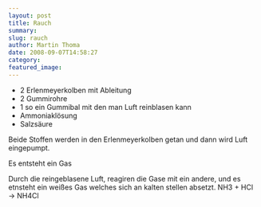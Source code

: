 ```yaml
---
layout: post
title: Rauch
summary: 
slug: rauch
author: Martin Thoma
date: 2008-09-07T14:58:27
category: 
featured_image: 
---
```

<ul>
    <li>2 Erlenmeyerkolben mit Ableitung</li>
    <li>2 Gummirohre</li>
    <li>1 so ein Gummibal mit den man Luft reinblasen kann</li>
    <li>Ammoniaklösung</li>
    <li>Salzsäure</li></li>
</ul>



<p>Beide Stoffen werden in den Erlenmeyerkolben getan und dann wird Luft eingepumpt.</p>
<p>Es entsteht ein Gas</p>
<p>Durch die reingeblasene Luft, reagiren die Gase mit ein andere, und es etnsteht ein weißes Gas welches sich an kalten stellen absetzt. NH3 + HCl &rarr; NH4Cl</p>
